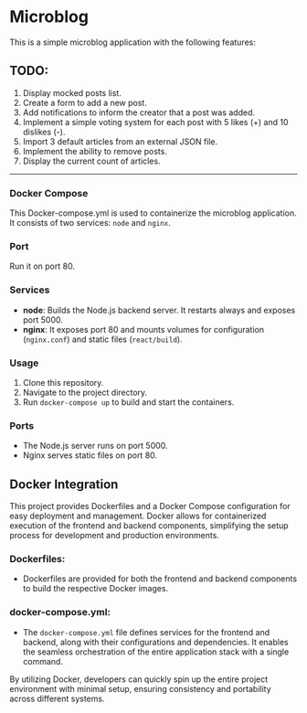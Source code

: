 # Microblog

This is a simple microblog application with the following features:

## TODO:

1. Display mocked posts list.
2. Create a form to add a new post.
3. Add notifications to inform the creator that a post was added.
4. Implement a simple voting system for each post with 5 likes (+) and 10 dislikes (-).
5. Import 3 default articles from an external JSON file.
6. Implement the ability to remove posts.
7. Display the current count of articles.

----------------

### Docker Compose

This Docker-compose.yml is used to containerize the microblog application. It consists of two services: `node` and `nginx`.

### Port

Run it on port 80.

### Services

- **node**: Builds the Node.js backend server. It restarts always and exposes port 5000.
- **nginx**: It exposes port 80 and mounts volumes for configuration (`nginx.conf`) and static files (`react/build`).

### Usage

1. Clone this repository.
2. Navigate to the project directory.
3. Run `docker-compose up` to build and start the containers.

### Ports

- The Node.js server runs on port 5000.
- Nginx serves static files on port 80.

## Docker Integration

This project provides Dockerfiles and a Docker Compose configuration for easy deployment and management. Docker allows for containerized execution of the frontend and backend components, simplifying the setup process for development and production environments.

### Dockerfiles:
- Dockerfiles are provided for both the frontend and backend components to build the respective Docker images.

### docker-compose.yml:
- The `docker-compose.yml` file defines services for the frontend and backend, along with their configurations and dependencies. It enables the seamless orchestration of the entire application stack with a single command.

By utilizing Docker, developers can quickly spin up the entire project environment with minimal setup, ensuring consistency and portability across different systems.